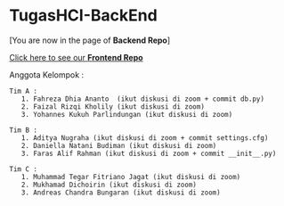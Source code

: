 # TugasHCI-BackEnd

[You are now in the page of **Backend Repo**]

[Click here to see our **Frontend Repo**](https://github.com/faizalrizqikholily/TugasHCI-FrontEnd)


Anggota Kelompok :  

    Tim A :
       1. Fahreza Dhia Ananto  (ikut diskusi di zoom + commit db.py)
       2. Faizal Rizqi Kholily (ikut diskusi di zoom)
       3. Yohannes Kukuh Parlindungan (ikut diskusi di zoom)
  
    Tim B :
       1. Aditya Nugraha (ikut diskusi di zoom + commit settings.cfg)
       2. Daniella Natani Budiman (ikut diskusi di zoom)
       3. Faras Alif Rahman (ikut diskusi di zoom + commit __init__.py)
  
    Tim C :
       1. Muhammad Tegar Fitriano Jagat (ikut diskusi di zoom)
       2. Mukhamad Dichoirin (ikut diskusi di zoom)
       3. Andreas Chandra Bungaran (ikut diskusi di zoom)
